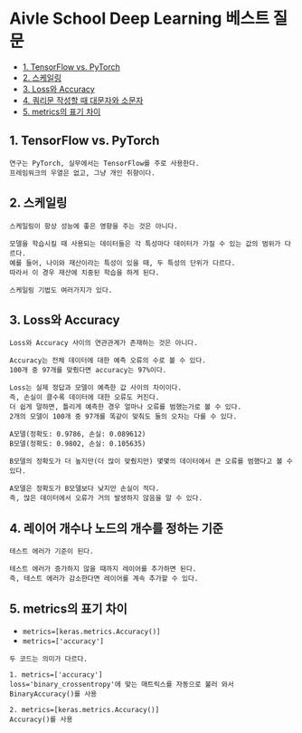 # Aivle School Deep Learning 베스트 질문

- [1. TensorFlow vs. PyTorch](#1-tensorflow-vs-pytorch)
- [2. 스케일링](#2-스케일링)
- [3. Loss와 Accuracy](#3-mysql에서-select-문-조회-결과를-테이블로-생성하기)
- [4. 쿼리문 작성할 때 대문자와 소문자](#4-쿼리문-작성할-때-대문자와-소문자)
- [5. metrics의 표기 차이](#5-metrics의-표기-차이)


## 1. TensorFlow vs. PyTorch
```plain text
연구는 PyTorch, 실무에서는 TensorFlow를 주로 사용한다.
프레임워크의 우열은 없고, 그냥 개인 취향이다.
```

## 2. 스케일링
```plain text
스케일링이 항상 성능에 좋은 영향을 주는 것은 아니다.

모델을 학습시킬 때 사용되는 데이터들은 각 특성마다 데이터가 가질 수 있는 값의 범위가 다르다.
예를 들어, 나이와 재산이라는 특성이 있을 때, 두 특성의 단위가 다르다.
따라서 이 경우 재산에 치중된 학습을 하게 된다.

스케일링 기법도 여러가지가 있다.
```

## 3. Loss와 Accuracy
```plain text
Loss와 Accuracy 사이의 연관관계가 존재하는 것은 아니다.

Accuracy는 전체 데이터에 대한 예측 오류의 수로 볼 수 있다.
100개 중 97개를 맞췄다면 accuracy는 97%이다.

Loss는 실제 정답과 모델이 예측한 값 사이의 차이이다.
즉, 손실이 클수록 데이터에 대한 오류도 커진다.
더 쉽게 말하면, 틀리게 예측한 경우 얼마나 오류를 범했는가로 볼 수 있다.
2개의 모델이 100개 중 97개를 똑같이 맞춰도 둘의 오차는 다를 수 있다.

A모델(정확도: 0.9786, 손실: 0.089612)
B모델(정확도: 0.9802, 손실: 0.105635)

B모델의 정확도가 더 높지만(더 많이 맞췄지만) 몇몇의 데이터에서 큰 오류를 범했다고 볼 수 있다.

A모델은 정확도가 B모델보다 낮지만 손실이 적다.
즉, 많은 데이터에서 오류가 거의 발생하지 않음을 알 수 있다.
```

## 4. 레이어 개수나 노드의 개수를 정하는 기준
```plain
테스트 에러가 기준이 된다.

테스트 에러가 증가하지 않을 때까지 레이어를 추가하면 된다.
즉, 테스트 에러가 감소한다면 레이어를 계속 추가할 수 있다.
```

## 5. metrics의 표기 차이
- `metrics=[keras.metrics.Accuracy()]`
- `metrics=['accuracy']`
```plain text
두 코드는 의미가 다르다.

1. metrics=['accuracy']
loss='binary_crossentropy'에 맞는 매트릭스를 자동으로 불러 와서 BinaryAccuracy()를 사용

2. metrics=[keras.metrics.Accuracy()]
Accuracy()를 사용
```